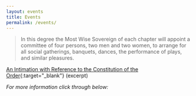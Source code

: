 ```yaml
---
layout: events
title: Events
permalink: /events/
---
```


> In this degree the Most Wise Sovereign of each chapter will appoint a committee of four persons, two men and two women, to arrange for all social gatherings, banquets, dances, the performance of plays, and similar pleasures. 

[An Intimation with Reference to the Constitution of the Order](http://lib.oto-usa.org/libri/liber0194.html){:target="_blank"} (excerpt)

*For more information click through below:*